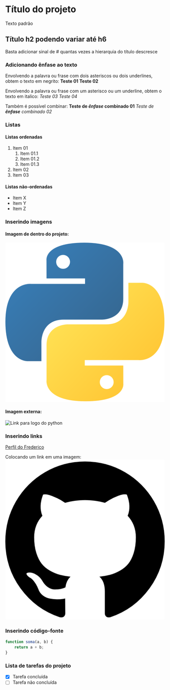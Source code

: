 # Título do projeto
Texto padrão

## Título h2 podendo variar até h6
Basta adicionar sinal de # quantas vezes a hierarquia do título descresce

### Adicionando ênfase ao texto
Envolvendo a palavra ou frase com dois asteriscos ou dois underlines, obtem o texto em negrito:
**Teste 01**
__Teste 02__

Envolvendo a palavra ou frase com um asterisco ou um underline, obtem o texto em italico:
*Teste 03*
_Teste 04_

Também é possível combinar:
**Teste de _ênfase_ combinado 01**
_Teste de **ênfase** combinado 02_

### Listas
#### Listas ordenadas
1. Item 01
    1. Item 01.1
    2. Item 01.2
    3. Item 01.3
2. Item 02
3. Item 03

#### Listas não-ordenadas
* Item X
* Item Y
* Item Z

### Inserindo imagens
#### Imagem de dentro do projeto:
![logo do python](/img/5848152fcef1014c0b5e4967.png)

#### Imagem externa:
![Link para logo do python](https://www.google.com/url?sa=i&url=https%3A%2F%2Fwww.stickpng.com%2Fimg%2Ficons-logos-emojis%2Ftech-companies%2Fpython-logo&psig=AOvVaw0qDTMRhuR7eHmQchndDgxt&ust=1697565312659000&source=images&cd=vfe&opi=89978449&ved=0CBEQjRxqFwoTCOiq3N2R-4EDFQAAAAAdAAAAABAY)


### Inserindo links
[Perfil do Frederico](https://github.com/fredmrodrigues)

Colocando um link em uma imagem:
[![Perfil do Frederico](img/25231.png)](https://github.com/fredmrodrigues)

### Inserindo código-fonte
```javascript
function soma(a, b) {
    return a + b;
}
```

### Lista de tarefas do projeto
- [x] Tarefa concluída
- [ ] Tarefa não concluída
